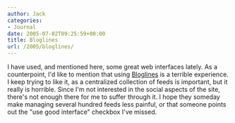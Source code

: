 ```yaml
---
author: Jack
categories:
- Journal
date: 2005-07-02T09:25:59+00:00
title: Bloglines
url: /2005/bloglines/
---
```


I have used, and mentioned here, some great web interfaces lately. As a counterpoint, I'd like to mention that using [Bloglines][1] is a terrible experience. I keep trying to like it, as a centralized collection of feeds is important, but it really is horrible. Since I'm not interested in the social aspects of the site, there's not enough there for me to suffer through it. I hope they someday make managing several hundred feeds less painful, or that someone points out the "use good interface" checkbox I've missed.

 [1]: http://www.bloglines.com/
